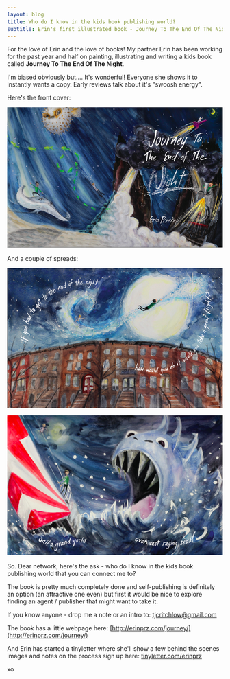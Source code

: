 ```yaml
---
layout: blog
title: Who do I know in the kids book publishing world?
subtitle: Erin's first illustrated book - Journey To The End Of The Night
---
```


For the love of Erin and the love of books! My partner Erin has been working for the past year and half on painting, illustrating and writing a kids book called **Journey To The End Of The Night**.

I'm biased obviously but.... It's wonderful! Everyone she shows it to instantly wants a copy. Early reviews talk about it's "swoosh energy".

Here's the front cover:

![](/images/coverscreenshot.png)

And a couple of spreads:

![](/images/page1screenshot.png)

![](/images/seamonsterscreenshot.png)

So. Dear network, here's the ask - who do I know in the kids book publishing world that you can connect me to?

The book is pretty much completely done and self-publishing is definitely an option (an attractive one even) but first it would be nice to explore finding an agent / publisher that might want to take it.

If you know anyone - drop me a note or an intro to: tjcritchlow@gmail.com

The book has a little webpage here: [http://erinprz.com/journey/](http://erinprz.com/journey/)

And Erin has started a tinyletter where she'll show a few behind the scenes images and notes on the process sign up here: [tinyletter.com/erinprz](https://tinyletter.com/erinprz)

xo

